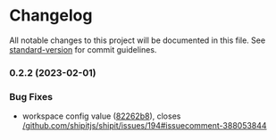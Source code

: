 # Changelog

All notable changes to this project will be documented in this file. See [standard-version](https://github.com/conventional-changelog/standard-version) for commit guidelines.

### 0.2.2 (2023-02-01)


### Bug Fixes

* workspace config value ([82262b8](https://github.com/willsteinmetz/shipit-bower/commit/82262b8727b4cb690f6e62f5a82dd63b10f288da)), closes [/github.com/shipitjs/shipit/issues/194#issuecomment-388053844](https://github.com/willsteinmetz//github.com/shipitjs/shipit/issues/194/issues/issuecomment-388053844)
